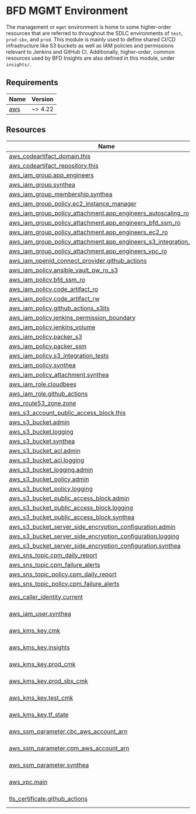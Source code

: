 # BFD MGMT Environment

The management or `mgmt` environment is home to some higher-order resources that are referred to throughout the SDLC environments of `test`, `prod-sbx`, and `prod`. This module is mainly used to define shared CI/CD infrastructure like S3 buckets as well as IAM policies and permissions relevant to Jenkins and GitHub CI. Additionally, higher-order, common resources used by BFD Insights are also defined in this module, under `insights/`.

<!-- BEGIN_TF_DOCS -->
<!-- GENERATED WITH `terraform-docs .`
     Manually updating the README.md will be overwritten.
     For more details, see the file '.terraform-docs.yml' or
     https://terraform-docs.io/user-guide/configuration/
-->
## Requirements

| Name | Version |
|------|---------|
| <a name="requirement_aws"></a> [aws](#requirement\_aws) | ~> 4.22 |

<!-- GENERATED WITH `terraform-docs .`
Manually updating the README.md will be overwritten.
For more details, see the file '.terraform-docs.yml' or
https://terraform-docs.io/user-guide/configuration/
-->

## Resources

| Name | Type |
|------|------|
| [aws_codeartifact_domain.this](https://registry.terraform.io/providers/hashicorp/aws/latest/docs/resources/codeartifact_domain) | resource |
| [aws_codeartifact_repository.this](https://registry.terraform.io/providers/hashicorp/aws/latest/docs/resources/codeartifact_repository) | resource |
| [aws_iam_group.app_engineers](https://registry.terraform.io/providers/hashicorp/aws/latest/docs/resources/iam_group) | resource |
| [aws_iam_group.synthea](https://registry.terraform.io/providers/hashicorp/aws/latest/docs/resources/iam_group) | resource |
| [aws_iam_group_membership.synthea](https://registry.terraform.io/providers/hashicorp/aws/latest/docs/resources/iam_group_membership) | resource |
| [aws_iam_group_policy.ec2_instance_manager](https://registry.terraform.io/providers/hashicorp/aws/latest/docs/resources/iam_group_policy) | resource |
| [aws_iam_group_policy_attachment.app_engineers_autoscaling_ro](https://registry.terraform.io/providers/hashicorp/aws/latest/docs/resources/iam_group_policy_attachment) | resource |
| [aws_iam_group_policy_attachment.app_engineers_bfd_ssm_ro](https://registry.terraform.io/providers/hashicorp/aws/latest/docs/resources/iam_group_policy_attachment) | resource |
| [aws_iam_group_policy_attachment.app_engineers_ec2_ro](https://registry.terraform.io/providers/hashicorp/aws/latest/docs/resources/iam_group_policy_attachment) | resource |
| [aws_iam_group_policy_attachment.app_engineers_s3_integration_tests](https://registry.terraform.io/providers/hashicorp/aws/latest/docs/resources/iam_group_policy_attachment) | resource |
| [aws_iam_group_policy_attachment.app_engineers_vpc_ro](https://registry.terraform.io/providers/hashicorp/aws/latest/docs/resources/iam_group_policy_attachment) | resource |
| [aws_iam_openid_connect_provider.github_actions](https://registry.terraform.io/providers/hashicorp/aws/latest/docs/resources/iam_openid_connect_provider) | resource |
| [aws_iam_policy.ansible_vault_pw_ro_s3](https://registry.terraform.io/providers/hashicorp/aws/latest/docs/resources/iam_policy) | resource |
| [aws_iam_policy.bfd_ssm_ro](https://registry.terraform.io/providers/hashicorp/aws/latest/docs/resources/iam_policy) | resource |
| [aws_iam_policy.code_artifact_ro](https://registry.terraform.io/providers/hashicorp/aws/latest/docs/resources/iam_policy) | resource |
| [aws_iam_policy.code_artifact_rw](https://registry.terraform.io/providers/hashicorp/aws/latest/docs/resources/iam_policy) | resource |
| [aws_iam_policy.github_actions_s3its](https://registry.terraform.io/providers/hashicorp/aws/latest/docs/resources/iam_policy) | resource |
| [aws_iam_policy.jenkins_permission_boundary](https://registry.terraform.io/providers/hashicorp/aws/latest/docs/resources/iam_policy) | resource |
| [aws_iam_policy.jenkins_volume](https://registry.terraform.io/providers/hashicorp/aws/latest/docs/resources/iam_policy) | resource |
| [aws_iam_policy.packer_s3](https://registry.terraform.io/providers/hashicorp/aws/latest/docs/resources/iam_policy) | resource |
| [aws_iam_policy.packer_ssm](https://registry.terraform.io/providers/hashicorp/aws/latest/docs/resources/iam_policy) | resource |
| [aws_iam_policy.s3_integration_tests](https://registry.terraform.io/providers/hashicorp/aws/latest/docs/resources/iam_policy) | resource |
| [aws_iam_policy.synthea](https://registry.terraform.io/providers/hashicorp/aws/latest/docs/resources/iam_policy) | resource |
| [aws_iam_policy_attachment.synthea](https://registry.terraform.io/providers/hashicorp/aws/latest/docs/resources/iam_policy_attachment) | resource |
| [aws_iam_role.cloudbees](https://registry.terraform.io/providers/hashicorp/aws/latest/docs/resources/iam_role) | resource |
| [aws_iam_role.github_actions](https://registry.terraform.io/providers/hashicorp/aws/latest/docs/resources/iam_role) | resource |
| [aws_route53_zone.zone](https://registry.terraform.io/providers/hashicorp/aws/latest/docs/resources/route53_zone) | resource |
| [aws_s3_account_public_access_block.this](https://registry.terraform.io/providers/hashicorp/aws/latest/docs/resources/s3_account_public_access_block) | resource |
| [aws_s3_bucket.admin](https://registry.terraform.io/providers/hashicorp/aws/latest/docs/resources/s3_bucket) | resource |
| [aws_s3_bucket.logging](https://registry.terraform.io/providers/hashicorp/aws/latest/docs/resources/s3_bucket) | resource |
| [aws_s3_bucket.synthea](https://registry.terraform.io/providers/hashicorp/aws/latest/docs/resources/s3_bucket) | resource |
| [aws_s3_bucket_acl.admin](https://registry.terraform.io/providers/hashicorp/aws/latest/docs/resources/s3_bucket_acl) | resource |
| [aws_s3_bucket_acl.logging](https://registry.terraform.io/providers/hashicorp/aws/latest/docs/resources/s3_bucket_acl) | resource |
| [aws_s3_bucket_logging.admin](https://registry.terraform.io/providers/hashicorp/aws/latest/docs/resources/s3_bucket_logging) | resource |
| [aws_s3_bucket_policy.admin](https://registry.terraform.io/providers/hashicorp/aws/latest/docs/resources/s3_bucket_policy) | resource |
| [aws_s3_bucket_policy.logging](https://registry.terraform.io/providers/hashicorp/aws/latest/docs/resources/s3_bucket_policy) | resource |
| [aws_s3_bucket_public_access_block.admin](https://registry.terraform.io/providers/hashicorp/aws/latest/docs/resources/s3_bucket_public_access_block) | resource |
| [aws_s3_bucket_public_access_block.logging](https://registry.terraform.io/providers/hashicorp/aws/latest/docs/resources/s3_bucket_public_access_block) | resource |
| [aws_s3_bucket_public_access_block.synthea](https://registry.terraform.io/providers/hashicorp/aws/latest/docs/resources/s3_bucket_public_access_block) | resource |
| [aws_s3_bucket_server_side_encryption_configuration.admin](https://registry.terraform.io/providers/hashicorp/aws/latest/docs/resources/s3_bucket_server_side_encryption_configuration) | resource |
| [aws_s3_bucket_server_side_encryption_configuration.logging](https://registry.terraform.io/providers/hashicorp/aws/latest/docs/resources/s3_bucket_server_side_encryption_configuration) | resource |
| [aws_s3_bucket_server_side_encryption_configuration.synthea](https://registry.terraform.io/providers/hashicorp/aws/latest/docs/resources/s3_bucket_server_side_encryption_configuration) | resource |
| [aws_sns_topic.cpm_daily_report](https://registry.terraform.io/providers/hashicorp/aws/latest/docs/resources/sns_topic) | resource |
| [aws_sns_topic.cpm_failure_alerts](https://registry.terraform.io/providers/hashicorp/aws/latest/docs/resources/sns_topic) | resource |
| [aws_sns_topic_policy.cpm_daily_report](https://registry.terraform.io/providers/hashicorp/aws/latest/docs/resources/sns_topic_policy) | resource |
| [aws_sns_topic_policy.cpm_failure_alerts](https://registry.terraform.io/providers/hashicorp/aws/latest/docs/resources/sns_topic_policy) | resource |
| [aws_caller_identity.current](https://registry.terraform.io/providers/hashicorp/aws/latest/docs/data-sources/caller_identity) | data source |
| [aws_iam_user.synthea](https://registry.terraform.io/providers/hashicorp/aws/latest/docs/data-sources/iam_user) | data source |
| [aws_kms_key.cmk](https://registry.terraform.io/providers/hashicorp/aws/latest/docs/data-sources/kms_key) | data source |
| [aws_kms_key.insights](https://registry.terraform.io/providers/hashicorp/aws/latest/docs/data-sources/kms_key) | data source |
| [aws_kms_key.prod_cmk](https://registry.terraform.io/providers/hashicorp/aws/latest/docs/data-sources/kms_key) | data source |
| [aws_kms_key.prod_sbx_cmk](https://registry.terraform.io/providers/hashicorp/aws/latest/docs/data-sources/kms_key) | data source |
| [aws_kms_key.test_cmk](https://registry.terraform.io/providers/hashicorp/aws/latest/docs/data-sources/kms_key) | data source |
| [aws_kms_key.tf_state](https://registry.terraform.io/providers/hashicorp/aws/latest/docs/data-sources/kms_key) | data source |
| [aws_ssm_parameter.cbc_aws_account_arn](https://registry.terraform.io/providers/hashicorp/aws/latest/docs/data-sources/ssm_parameter) | data source |
| [aws_ssm_parameter.cpm_aws_account_arn](https://registry.terraform.io/providers/hashicorp/aws/latest/docs/data-sources/ssm_parameter) | data source |
| [aws_ssm_parameter.synthea](https://registry.terraform.io/providers/hashicorp/aws/latest/docs/data-sources/ssm_parameter) | data source |
| [aws_vpc.main](https://registry.terraform.io/providers/hashicorp/aws/latest/docs/data-sources/vpc) | data source |
| [tls_certificate.github_actions](https://registry.terraform.io/providers/hashicorp/tls/latest/docs/data-sources/certificate) | data source |
<!-- END_TF_DOCS -->
